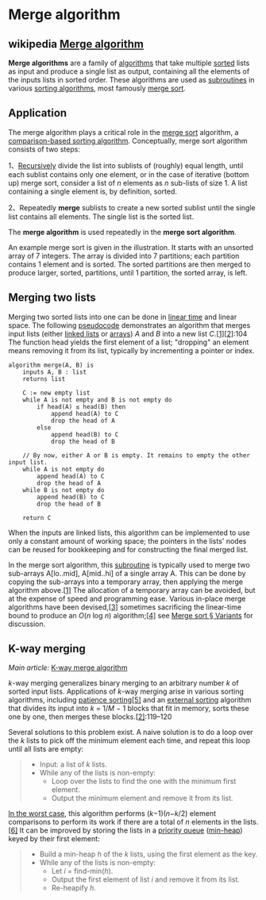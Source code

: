 # Merge algorithm

## wikipedia [Merge algorithm](https://en.wikipedia.org/wiki/Merge_algorithm)

 **Merge algorithms** are a family of [algorithms](https://en.wikipedia.org/wiki/Algorithm) that take multiple [sorted](https://en.wikipedia.org/wiki/Sorting_algorithm) lists as input and produce a single list as output, containing all the elements of the inputs lists in sorted order. These algorithms are used as [subroutines](https://en.wikipedia.org/wiki/Subroutine) in various [sorting algorithms](https://en.wikipedia.org/wiki/Sorting_algorithm), most famously [merge sort](https://en.wikipedia.org/wiki/Merge_sort). 

## Application

 The merge algorithm plays a critical role in the [merge sort](https://en.wikipedia.org/wiki/Merge_sort) algorithm, a [comparison-based sorting algorithm](https://en.wikipedia.org/wiki/Comparison_sort). Conceptually, merge sort algorithm consists of two steps: 

1、[Recursively](https://en.wikipedia.org/wiki/Recursion_(computer_science)) divide the list into sublists of (roughly) equal length, until each sublist contains only one element, or in the case of iterative (bottom up) merge sort, consider a list of *n* elements as *n* sub-lists of size 1. A list containing a single element is, by definition, sorted.

2、Repeatedly **merge** sublists to create a new sorted sublist until the single list contains all elements. The single list is the sorted list.



The **merge algorithm** is used repeatedly in the **merge sort algorithm**.

An example merge sort is given in the illustration. It starts with an unsorted array of 7 integers. The array is divided into 7 partitions; each partition contains 1 element and is sorted. The sorted partitions are then merged to produce larger, sorted, partitions, until 1 partition, the sorted array, is left.



## Merging two lists

 Merging two sorted lists into one can be done in [linear time](https://en.wikipedia.org/wiki/Linear_time) and linear space. The following [pseudocode](https://en.wikipedia.org/wiki/Pseudocode) demonstrates an algorithm that merges input lists (either [linked lists](https://en.wikipedia.org/wiki/Linked_list) or [arrays](https://en.wikipedia.org/wiki/Array_data_structure)) *A* and *B* into a new list *C*.[[1\]](https://en.wikipedia.org/wiki/Merge_algorithm#cite_note-skiena-1)[[2\]](https://en.wikipedia.org/wiki/Merge_algorithm#cite_note-toolbox-2):104 The function head yields the first element of a list; "dropping" an element means removing it from its list, typically by incrementing a pointer or index. 

```pseudocode
algorithm merge(A, B) is
    inputs A, B : list
    returns list

    C := new empty list
    while A is not empty and B is not empty do
        if head(A) ≤ head(B) then
            append head(A) to C
            drop the head of A
        else
            append head(B) to C
            drop the head of B

    // By now, either A or B is empty. It remains to empty the other input list.
    while A is not empty do
        append head(A) to C
        drop the head of A
    while B is not empty do
        append head(B) to C
        drop the head of B

    return C
```

When the inputs are linked lists, this algorithm can be implemented to use only a constant amount of working space; the pointers in the lists' nodes can be reused for bookkeeping and for constructing the final merged list.

In the merge sort algorithm, this [subroutine](https://en.wikipedia.org/wiki/Subroutine) is typically used to merge two sub-arrays A[lo..mid], A[mid..hi] of a single array A. This can be done by copying the sub-arrays into a temporary array, then applying the merge algorithm above.[[1\]](https://en.wikipedia.org/wiki/Merge_algorithm#cite_note-skiena-1) The allocation of a temporary array can be avoided, but at the expense of speed and programming ease. Various in-place merge algorithms have been devised,[[3\]](https://en.wikipedia.org/wiki/Merge_algorithm#cite_note-3) sometimes sacrificing the linear-time bound to produce an *O*(*n* log *n*) algorithm;[[4\]](https://en.wikipedia.org/wiki/Merge_algorithm#cite_note-4) see [Merge sort § Variants](https://en.wikipedia.org/wiki/Merge_sort#Variants) for discussion.



## K-way merging

 *Main article:* [K-way merge algorithm](https://en.wikipedia.org/wiki/K-way_merge_algorithm) 

*k*-way merging generalizes binary merging to an arbitrary number *k* of sorted input lists. Applications of *k*-way merging arise in various sorting algorithms, including [patience sorting](https://en.wikipedia.org/wiki/Patience_sorting)[[5\]](https://en.wikipedia.org/wiki/Merge_algorithm#cite_note-Chandramouli-5) and an [external sorting](https://en.wikipedia.org/wiki/External_sorting) algorithm that divides its input into *k* = 1/*M* − 1 blocks that fit in memory, sorts these one by one, then merges these blocks.[[2\]](https://en.wikipedia.org/wiki/Merge_algorithm#cite_note-toolbox-2):119–120 

Several solutions to this problem exist. A naive solution is to do a loop over the *k* lists to pick off the minimum element each time, and repeat this loop until all lists are empty: 

> - Input: a list of *k* lists.
> - While any of the lists is non-empty:
>   - Loop over the lists to find the one with the minimum first element.
>   - Output the minimum element and remove it from its list.

 [In the worst case](https://en.wikipedia.org/wiki/Best,_worst_and_average_case), this algorithm performs (*k*−1)(*n*−*k*/2) element comparisons to perform its work if there are a total of *n* elements in the lists.[[6\]](https://en.wikipedia.org/wiki/Merge_algorithm#cite_note-greene-6) It can be improved by storing the lists in a [priority queue](https://en.wikipedia.org/wiki/Priority_queue) ([min-heap](https://en.wikipedia.org/wiki/Heap_(data_structure))) keyed by their first element: 

> - Build a min-heap *h* of the *k* lists, using the first element as the key.
> - While any of the lists is non-empty:
>   - Let *i* = find-min(*h*).
>   - Output the first element of list *i* and remove it from its list.
>   - Re-heapify *h*.



